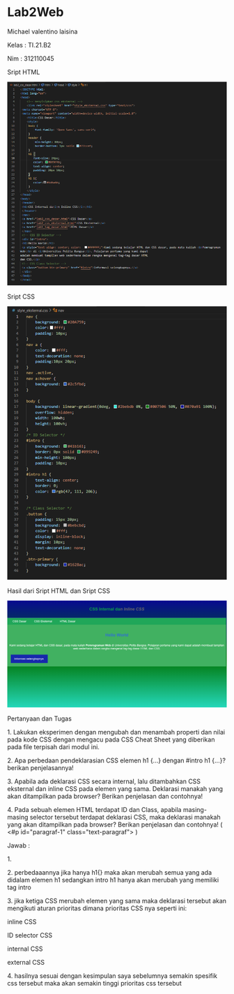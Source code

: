 # Lab2Web
<P>Michael valentino laisina </p>
<p>Kelas : TI.21.B2</P>
<p>Nim : 312110045 </p>

<p>Sript HTML</p>

![1](img/ss2.png)

<p>Sript CSS</p>

![2](img/css1.png)

<p>Hasil dari Sript HTML dan Sript CSS</p>

![3](img/hasil2.png)

<p>Pertanyaan dan Tugas</p>
<p>1. Lakukan eksperimen dengan mengubah dan menambah properti dan nilai pada kode CSS
dengan mengacu pada CSS Cheat Sheet yang diberikan pada file terpisah dari modul ini.</p>
<p>2. Apa perbedaan pendeklarasian CSS elemen h1 {...} dengan #intro h1 {...}? berikan
penjelasannya!</p>
<p>3. Apabila ada deklarasi CSS secara internal, lalu ditambahkan CSS eksternal dan inline CSS pada
elemen yang sama. Deklarasi manakah yang akan ditampilkan pada browser? Berikan
penjelasan dan contohnya!</p>
<p>4. Pada sebuah elemen HTML terdapat ID dan Class, apabila masing-masing selector tersebut
terdapat deklarasi CSS, maka deklarasi manakah yang akan ditampilkan pada browser?
Berikan penjelasan dan contohnya! ( <#p id="paragraf-1" class="text-paragraf"> )</p>

<p>Jawab : </p>
<p>1.</p>
<p>2. perbedaaannya jika hanya h1{} maka akan merubah semua yang ada didalam elemen h1 sedangkan intro h1 hanya akan merubah yang memiliki tag intro</p>
<p>3. jika ketiga CSS merubah elemen yang sama maka deklarasi tersebut akan mengikuti aturan prioritas dimana prioritas CSS nya seperti ini:</p>

<p>inline CSS</p>
<p>ID selector CSS</p>
<p>internal CSS</p>
<p>external CSS</p>
<p>4. hasilnya sesuai dengan kesimpulan saya sebelumnya semakin spesifik css tersebut maka akan semakin tinggi prioritas css tersebut</p>

